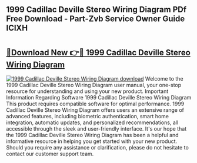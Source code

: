 ## 1999 Cadillac Deville Stereo Wiring Diagram PDf Free Download - Part-Zvb Service Owner Guide IClXH

# <h2><a href="http://dfuehyr.blite.top/?on=1999+Cadillac+Deville+Stereo+Wiring+Diagram">🔗Download New 👉🔴 1999 Cadillac Deville Stereo Wiring Diagram</a></h2>

[![1999 Cadillac Deville Stereo Wiring Diagram download](https://i.imgur.com/lujVjoI.png)](http://dfuehyr.blite.top/?on=1999+Cadillac+Deville+Stereo+Wiring+Diagram)
Welcome to the 1999 Cadillac Deville Stereo Wiring Diagram user manual, your one-stop resource for understanding and using your new product. Important Information Regarding Software 1999 Cadillac Deville Stereo Wiring Diagram This product requires compatible software for optimal performance. 1999 Cadillac Deville Stereo Wiring Diagram offers users an extensive range of advanced features, including biometric authentication, smart home integration, automatic updates, and personalized recommendations, all accessible through the sleek and user-friendly interface. It's our hope that the 1999 Cadillac Deville Stereo Wiring Diagram has been a helpful and informative resource in helping you get started with your new product. Should you require any assistance or clarification, please do not hesitate to contact our customer support team.
